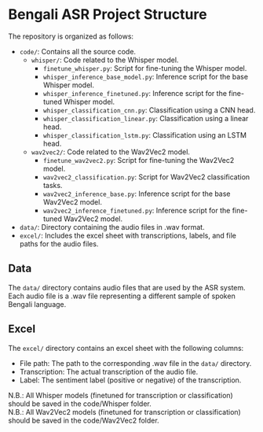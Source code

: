 # Bengali ASR Project Structure

The repository is organized as follows:

- `code/`: Contains all the source code.
  - `whisper/`: Code related to the Whisper model.
    - `finetune_whisper.py`: Script for fine-tuning the Whisper model.
    - `whisper_inference_base_model.py`: Inference script for the base Whisper model.
    - `whisper_inference_finetuned.py`: Inference script for the fine-tuned Whisper model.
    - `whisper_classification_cnn.py`: Classification using a CNN head.
    - `whisper_classification_linear.py`: Classification using a linear head.
    - `whisper_classification_lstm.py`: Classification using an LSTM head.
  - `wav2vec2/`: Code related to the Wav2Vec2 model.
    - `finetune_wav2vec2.py`: Script for fine-tuning the Wav2Vec2 model.
    - `wav2vec2_classification.py`: Script for Wav2Vec2 classification tasks.
    - `wav2vec2_inference_base.py`: Inference script for the base Wav2Vec2 model.
    - `wav2vec2_inference_finetuned.py`: Inference script for the fine-tuned Wav2Vec2 model.
- `data/`: Directory containing the audio files in .wav format.
- `excel/`: Includes the excel sheet with transcriptions, labels, and file paths for the audio files.

## Data

The `data/` directory contains audio files that are used by the ASR system. Each audio file is a .wav file representing a different sample of spoken Bengali language.

## Excel

The `excel/` directory contains an excel sheet with the following columns:
- File path: The path to the corresponding .wav file in the `data/` directory.
- Transcription: The actual transcription of the audio file.
- Label: The sentiment label (positive or negative) of the transcription.

N.B.: All Whisper models (finetuned for transcription or classification) should be saved in the code/Whisper folder.  
N.B.: All Wav2Vec2 models (finetuned for transcription or classification) should be saved in the code/Wav2Vec2 folder.

